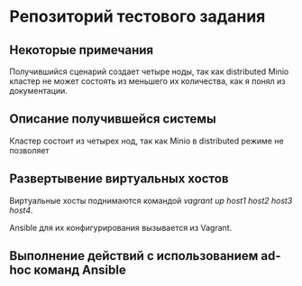 # Репозиторий тестового задания

## Некоторые примечания
Получившийся сценарий создает четыре ноды, так как distributed Minio кластер не может состоять из меньшего их количества, как я понял из документации.

## Описание получившейся системы
Кластер состоит из четырех нод, так как Minio в distributed режиме не позволяет 

## Развертывение виртуальных хостов
Виртуальные хосты поднимаются командой *vagrant up host1 host2 host3 host4*.

Ansible для их конфигурирования вызывается из Vagrant.

## Выполнение действий с использованием ad-hoc команд Ansible


